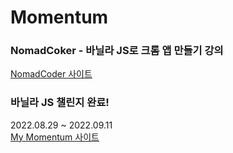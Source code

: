 # Momentum

### NomadCoker - 바닐라 JS로 크롬 앱 만들기 강의
[NomadCoder 사이트](https://nomadcoders.co/javascript-for-beginners/lobby)
<br/>
### 바닐라 JS 챌린지 완료!
2022.08.29 ~ 2022.09.11 <br/>
[My Momentum 사이트](https://hdy86.github.io/momentum)
